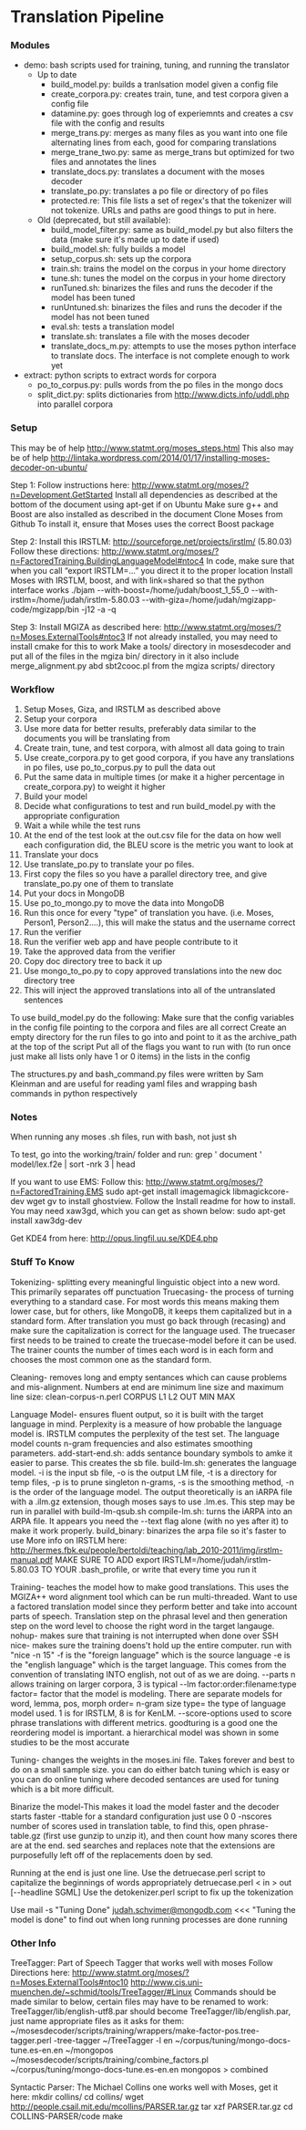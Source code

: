 # Translation Pipeline

### Modules

- demo: bash scripts  used for training, tuning, and running the translator
  - Up to date
    - build_model.py: builds a tranlsation model given a config file
    - create_corpora.py: creates train, tune, and test corpora given a config file
    - datamine.py: goes through log of experiemnts and creates a csv file with the config and results
    - merge_trans.py: merges as many files as you want into one file alternating lines from each, good for comparing translations
    - merge_trane_two.py: same as merge_trans but optimized for two files and annotates the lines
    - translate_docs.py: translates a document with the moses decoder
    - translate_po.py: translates a po file or directory of po files
    - protected.re: This file lists a set of regex's that the tokenizer will not tokenize. URLs and paths are good things to put in here.
  - Old (deprecated, but still available):
    - build_model_filter.py: same as build_model.py but also filters the data (make sure it's made up to date if used) 
    - build_model.sh: fully builds a model
    - setup_corpus.sh: sets up the corpora
    - train.sh: trains the model on the corpus in your home directory
    - tune.sh: tunes the model on the corpus in your home directory
    - runTuned.sh: binarizes the files and runs the decoder if the model has been tuned
    - runUntuned.sh: binarizes the files and runs the decoder if the model has not been tuned
    - eval.sh: tests a translation model
    - translate.sh: translates a file with the moses decoder
    - translate_docs_m.py: attempts to use the moses python interface to translate docs. The interface is not complete enough to work yet
- extract: python scripts to extract words for corpora
  - po_to_corpus.py: pulls words from the po files in the mongo docs
  - split_dict.py: splits dictionaries from http://www.dicts.info/uddl.php into parallel corpora

### Setup

This may be of help http://www.statmt.org/moses_steps.html
This also may be of help http://lintaka.wordpress.com/2014/01/17/installing-moses-decoder-on-ubuntu/

Step 1:
Follow instructions here: http://www.statmt.org/moses/?n=Development.GetStarted
Install all dependencies as described at the bottom of the document using apt-get if on Ubuntu
Make sure g++ and Boost are also installed as described in the document
Clone Moses from Github
To install it, ensure that Moses uses the correct Boost package

Step 2:
Install this IRSTLM: http://sourceforge.net/projects/irstlm/ (5.80.03)
Follow these directions: http://www.statmt.org/moses/?n=FactoredTraining.BuildingLanguageModel#ntoc4
In code, make sure that when you call “export IRSTLM=...” you direct it to the proper location
Install Moses with IRSTLM, boost,  and with link=shared so that the python interface works
./bjam --with-boost=/home/judah/boost_1_55_0 --with-irstlm=/home/judah/irstlm-5.80.03 --with-giza=/home/judah/mgizapp-code/mgizapp/bin -j12 -a -q

Step 3:
Install MGIZA as described here: http://www.statmt.org/moses/?n=Moses.ExternalTools#ntoc3
If not already installed, you may need to install cmake for this to work
Make a tools/ directory in mosesdecoder and put all of the files in the mgiza bin/ directory in it
also include merge_alignment.py abd sbt2cooc.pl from the mgiza scripts/ directory

### Workflow

1. Setup Moses, Giza, and IRSTLM as described above
2. Setup your corpora
  1. Use more data for better results, preferably data similar to the documents you will be translating from
  2. Create train, tune, and test corpora, with almost all data going to train
  3. Use create_corpora.py to get good corpora, if you have any translations in po files, use po_to_corpus.py to pull the data out
  4. Put the same data in multiple times (or make it a higher percentage in create_corpora.py) to weight it higher
3. Build your model
  1. Decide what configurations to test and run build_model.py with the appropriate configuration
  2. Wait a while while the test runs
  3. At the end of the test look at the out.csv file for the data on how well each configuration did, the BLEU score is the metric you want to look at
4. Translate your docs
  1. Use translate_po.py to translate your po files.
  2. First copy the files so you have a parallel directory tree, and give translate_po.py one of them to translate
5. Put your docs in MongoDB
  1. Use po_to_mongo.py to move the data into MongoDB
  2. Run this once for every "type" of translation you have. (i.e. Moses, Person1, Person2....), this will make the status and the username correct
6. Run the verifier
  1. Run the verifier web app and have people contribute to it
7. Take the approved data from the verifier
  1. Copy doc directory tree to back it up
  2. Use mongo_to_po.py to copy approved translations into the new doc directory tree
  3. This will inject the approved translations into all of the untranslated sentences
  

To use build_model.py do the following:
Make sure that the config variables in the config file  pointing to the corpora and files are all correct
Create an empty directory for the run files to go into and point to it as the archive_path at the top of the script
Put all of the flags you want to run with (to run once just make all lists only have 1 or 0 items) in the lists in the config

The structures.py and bash_command.py files were written by Sam Kleinman and are useful for reading yaml files and wrapping bash commands in python respectively

### Notes

When running any moses .sh files, run with bash, not just sh

To test, go into the working/train/ folder and run:
grep ' document ' model/lex.f2e | sort -nrk 3 | head

If you want to use EMS:
Follow this: http://www.statmt.org/moses/?n=FactoredTraining.EMS
sudo apt-get install imagemagick libmagickcore-dev
wget gv to install ghostview. Follow the Install readme for how to install. You may need xaw3gd, which you can get as shown below:
sudo apt-get install xaw3dg-dev

Get KDE4 from here:
http://opus.lingfil.uu.se/KDE4.php

### Stuff To Know

Tokenizing- splitting every meaningful linguistic object into a new word. This primarily separates off punctuation
Truecasing- the process of turning everything to a standard case. For most words this means making them lower case, but for others, like MongoDB, it keeps them capitalized but in a standard form. After translation you must go back through (recasing) and make sure the capitalization is correct for the language used. The truecaser first needs to be trained to create the truecase-model before it can be used. The trainer counts the number of times each word is in each form and chooses the most common one as the standard form.

Cleaning- removes long and empty sentances which can cause problems and mis-alignment. Numbers at end are minimum line size and maximum line size: clean-corpus-n.perl CORPUS L1 L2 OUT MIN MAX

Language Model- ensures fluent output, so it is built with the target language in mind. Perplexity is a measure of how probable the language model is. IRSTLM computes the perplexity of the test set. The language model counts n-gram frequencies and also estimates smoothing parameters.
    add-start-end.sh: adds sentance boundary symbols to amke it easier to parse. This creates the sb file.
    build-lm.sh: generates the language model. -i is the input sb file, -o is the output  LM file, -t is a directory for temp files, -p is to prune singleton n-grams, -s is the smoothing method, -n is the order of the language model. The output theoretically is an iARPA file with a .ilm.gz extension, though moses says to use .lm.es. This step may be run in parallel with build-lm-qsub.sh 
    compile-lm.sh: turns the iARPA into an ARPA file. It appears you need the --text flag alone (with no yes after it) to make it work properly. 
    build_binary: binarizes the arpa file so it's faster to use
    More info on IRSTLM here: http://hermes.fbk.eu/people/bertoldi/teaching/lab_2010-2011/img/irstlm-manual.pdf
    MAKE SURE TO ADD export IRSTLM=/home/judah/irstlm-5.80.03 TO YOUR .bash_profile, or write that every time you run it

Training- teaches the model how to make good translations. This uses the MGIZA++ word alignment tool which can be run multi-threaded. Want to use a factored translation model since they perform better and take into account parts of speech. Translation step on the phrasal level and then generation step on the word level to choose the right word in the target langauge.
    nohup- makes sure that training is not interrupted when done over SSH
    nice- makes sure the training doens't hold up the entire computer. run with "nice -n 15"
    -f is the "foreign language" which is the source language
    -e is the "english language" which is the target language. This comes from the convention of translating INTO english, not out of as we are doing.
    --parts n allows training on larger corpora, 3 is typical
    --lm factor:order:filename:type
    factor= factor that the model is modeling. There are separate models for word, lemma, pos, morph
    order= n-gram size
    type=  the type of language model used. 1 is for IRSTLM, 8 is for KenLM.
    --score-options used to score phrase translations with different metrics. goodturing is a good one
    the reordering model is important. a hierarchical model was shown in some studies to be the most accurate

Tuning- changes the weights in the moses.ini file. Takes forever and best to do on a small sample size. you can do either batch tuning which is easy or you can do online tuning where decoded sentances are used for tuning which is a bit more difficult.

Binarize the model-This makes it load the model faster and the decoder starts faster
    -ttable for a standard configuration just use 0 0
    -nscores number of scores used in translation table, to find this, open phrase-table.gz (first use gunzip to unzip it), and then count how many scores there are at the end.
    sed searches and replaces
    note that the extensions are purposefully left off of the replacements doen by sed.

Running at the end is just one line. 
Use the detruecase.perl script to capitalize the beginnings of words appropriately
detruecase.perl < in > out [--headline SGML]
Use the detokenizer.perl script to fix up the tokenization

Use mail -s "Tuning Done" judah.schvimer@mongodb.com <<< "Tuning the model is done"  to find out when long running processes are done running 

### Other Info

TreeTagger:
Part of Speech Tagger that works well with moses
Follow Directions here:
http://www.statmt.org/moses/?n=Moses.ExternalTools#ntoc10
http://www.cis.uni-muenchen.de/~schmid/tools/TreeTagger/#Linux
Commands should be made similar to below, certain files may have to be renamed to work: TreeTagger/lib/english-utf8.par should become TreeTagger/lib/english.par, just name appropriate files as it asks for them:
~/mosesdecoder/scripts/training/wrappers/make-factor-pos.tree-tagger.perl -tree-tagger ~/TreeTagger -l en  ~/corpus/tuning/mongo-docs-tune.es-en.en  ~/mongopos
~/mosesdecoder/scripts/training/combine_factors.pl ~/corpus/tuning/mongo-docs-tune.es-en.en mongopos > combined

Syntactic Parser:
The Michael Collins one works well with Moses, get it here:
 mkdir collins/
 cd collins/
 wget http://people.csail.mit.edu/mcollins/PARSER.tar.gz
 tar xzf PARSER.tar.gz
 cd COLLINS-PARSER/code
 make
